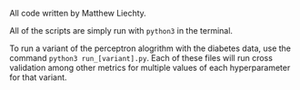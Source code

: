 All code written by Matthew Liechty.

All of the scripts are simply run with `python3` in the terminal.

To run a variant of the perceptron alogrithm with the diabetes data, use the command `python3 run_[variant].py`. 
Each of these files will run cross validation among other metrics for multiple values of each hyperparameter for that variant.
